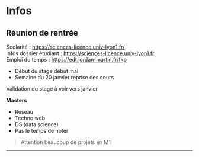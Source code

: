 # Infos

## Réunion de rentrée

Scolarité : <https://sciences-licence.univ-lyon1.fr/>  
Infos dossier étudiant : <https://sciences-licence.univ-lyon1.fr>  
Emploi du temps : <https://edt.jordan-martin.fr/fkp>

- Début du stage début mai
- Semaine du 20 janvier reprise des cours

Validation du stage à voir vers janvier

**Masters**

- Reseau
- Techno web
- DS (data science)
- Pas le temps de noter

> Attention beaucoup de projets en M1
---
